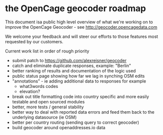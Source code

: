 the OpenCage geocoder roadmap
====================

This document isa public high level overview of what we're working on
to improve the OpenCage Geocoder - see http://geocoder.opencagedata.com

We welcome your feedback and will steer our efforts to those features
most requested by our customers.

Current work list in order of rough priority
- submit patch to https://github.com/alexreisner/geocoder
- catch and eliminate duplicate responses, example: "Berlin"
- better ranking of results and documentation of the logic used
- public status page showing how far we lag in synching OSM edits
- "annotations" - ie adding additional data to responses for example 
  - what3words codes
  - elevation?
- break out title formatting code into country specific and more easily
  testable and open sourced modules
- better, more tests / general stability
- better way to deal with reported data errors and feed them back to
  the underlying datasource (ie OSM)
- better per country routing (sending query to correct geocoder)
- build geocoder around openaddresses.io data

